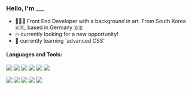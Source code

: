 <!-- ![header](https://capsule-render.vercel.app/api?type=slice&color=BBBEFE&height=150&section=header&text=JUNG%20WON&fontSize=60) -->

### Hello, I'm ___
- 👩🏻‍💻 Front End Developer with a background in art. From South Korea 🇰🇷, based in Germany 🇩🇪
- 🔥 currently looking for a new opportunity! </br>
- 🌱 currently learning 'advanced CSS' </br>

#### Languages and Tools: <br/>
<!-- FRONTEND -->
<img src="https://img.shields.io/badge/HTML5-E34F26?style=flat-square&logo=HTML5&logoColor=white"/> <img src="https://img.shields.io/badge/CSS3-1572B6?style=flat-square&logo=CSS3&logoColor=white"/> <img src="https://img.shields.io/badge/JavaScript-F7DF1E?style=flat-square&logo=JavaScript&logoColor=black"/> <img src="https://img.shields.io/badge/TypeScript-3178C6?style=flat-square&logo=TypeScript&logoColor=white"/>
<img src="https://img.shields.io/badge/React-61DAFB?style=flat-square&logo=React&logoColor=black"/> <img src="https://img.shields.io/badge/Expo-000020?style=flat-square&logo=Expo&logoColor=white"/> 
<!-- BACKEND -->
<img src="https://img.shields.io/badge/Node.js-339933?style=flat-square&logo=Node.js&logoColor=white"/> <img src="https://img.shields.io/badge/Express-000000?style=flat-square&logo=Express&logoColor=white"/> <img src="https://img.shields.io/badge/Koa-33333D?style=flat-square&logo=Koa&logoColor=white"/>
<img src="https://img.shields.io/badge/MongoDB-47A248?style=flat-square&logo=MongoDB&logoColor=white"/> <img src="https://img.shields.io/badge/Firebase-FFCA28?style=flat-square&logo=Firebase&logoColor=black"/>

</br>

<!-- ![Footer](https://capsule-render.vercel.app/api?type=slice&color=BBBEFE&height=100&section=footer&text=THANK%20YOU&fontSize=20) -->

<!--
**ofgarden/ofgarden** is a ✨ _special_ ✨ repository because its `README.md` (this file) appears on your GitHub profile.

Here are some ideas to get you started:

- 🔭 I’m currently working on ...
- 🌱 I’m currently learning ...
- 👯 I’m looking to collaborate on ...
- 🤔 I’m looking for help with ...
- 💬 Ask me about ...
- 📫 How to reach me: ...
- 😄 Pronouns: ...
- ⚡ Fun fact: ...
-->
